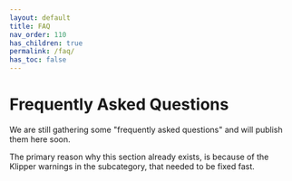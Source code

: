 ```yaml
---
layout: default
title: FAQ
nav_order: 110
has_children: true
permalink: /faq/
has_toc: false
---
```

# Frequently Asked Questions

We are still gathering some "frequently asked questions" and will publish them here soon.

The primary reason why this section already exists, is because of the Klipper warnings in the subcategory, that needed to be fixed fast.
